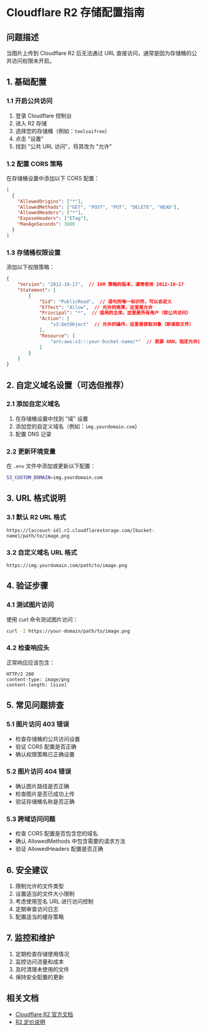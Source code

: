 # Cloudflare R2 存储配置指南

## 问题描述
当图片上传到 Cloudflare R2 后无法通过 URL 直接访问，通常是因为存储桶的公共访问权限未开启。

## 1. 基础配置

### 1.1 开启公共访问
1. 登录 Cloudflare 控制台
2. 进入 R2 存储
3. 选择您的存储桶（例如：`toolsaifree`）
4. 点击 "设置"
5. 找到 "公共 URL 访问"，将其改为 "允许"

### 1.2 配置 CORS 策略
在存储桶设置中添加以下 CORS 配置：
```json
[
  {
    "AllowedOrigins": ["*"],
    "AllowedMethods": ["GET", "POST", "PUT", "DELETE", "HEAD"],
    "AllowedHeaders": ["*"],
    "ExposeHeaders": ["ETag"],
    "MaxAgeSeconds": 3600
  }
]
```

### 1.3 存储桶权限设置
添加以下权限策略：
```json
{
    "Version": "2012-10-17",  // IAM 策略的版本，通常使用 2012-10-17
    "Statement": [
        {
            "Sid": "PublicRead",  // 语句的唯一标识符，可以自定义
            "Effect": "Allow",  // 允许的效果，这里是允许
            "Principal": "*",  // 适用的主体，这里是所有用户（即公共访问）
            "Action": [
                "s3:GetObject"  // 允许的操作，这里是获取对象（即读取文件）
            ],
            "Resource": [
                "arn:aws:s3:::your-bucket-name/*"  // 资源 ARN，指定允许访问的存储桶和对象
            ]
        }
    ]
}
```

## 2. 自定义域名设置（可选但推荐）

### 2.1 添加自定义域名
1. 在存储桶设置中找到 "域" 设置
2. 添加您的自定义域名（例如：`img.yourdomain.com`）
3. 配置 DNS 记录

### 2.2 更新环境变量
在 `.env` 文件中添加或更新以下配置：
```bash
S3_CUSTOM_DOMAIN=img.yourdomain.com
```

## 3. URL 格式说明

### 3.1 默认 R2 URL 格式
```
https://[account-id].r2.cloudflarestorage.com/[bucket-name]/path/to/image.png
```

### 3.2 自定义域名 URL 格式
```
https://img.yourdomain.com/path/to/image.png
```

## 4. 验证步骤

### 4.1 测试图片访问
使用 curl 命令测试图片访问：
```bash
curl -I https://your-domain/path/to/image.png
```

### 4.2 检查响应头
正常响应应该包含：
```
HTTP/2 200 
content-type: image/png
content-length: [size]
```

## 5. 常见问题排查

### 5.1 图片访问 403 错误
- 检查存储桶的公共访问设置
- 验证 CORS 配置是否正确
- 确认权限策略已正确设置

### 5.2 图片访问 404 错误
- 确认图片路径是否正确
- 检查图片是否已成功上传
- 验证存储桶名称是否正确

### 5.3 跨域访问问题
- 检查 CORS 配置是否包含您的域名
- 确认 AllowedMethods 中包含需要的请求方法
- 验证 AllowedHeaders 配置是否正确

## 6. 安全建议
1. 限制允许的文件类型
2. 设置适当的文件大小限制
3. 考虑使用签名 URL 进行访问控制
4. 定期审查访问日志
5. 配置适当的缓存策略

## 7. 监控和维护
1. 定期检查存储使用情况
2. 监控访问流量和成本
3. 及时清理未使用的文件
4. 保持安全配置的更新

## 相关文档
- [Cloudflare R2 官方文档](https://developers.cloudflare.com/r2/)
- [R2 定价说明](https://www.cloudflare.com/products/r2/) 